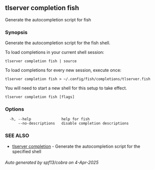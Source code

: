## tlserver completion fish

Generate the autocompletion script for fish

### Synopsis

Generate the autocompletion script for the fish shell.

To load completions in your current shell session:

	tlserver completion fish | source

To load completions for every new session, execute once:

	tlserver completion fish > ~/.config/fish/completions/tlserver.fish

You will need to start a new shell for this setup to take effect.


```
tlserver completion fish [flags]
```

### Options

```
  -h, --help              help for fish
      --no-descriptions   disable completion descriptions
```

### SEE ALSO

* [tlserver completion](tlserver_completion.md)	 - Generate the autocompletion script for the specified shell

###### Auto generated by spf13/cobra on 4-Apr-2025
